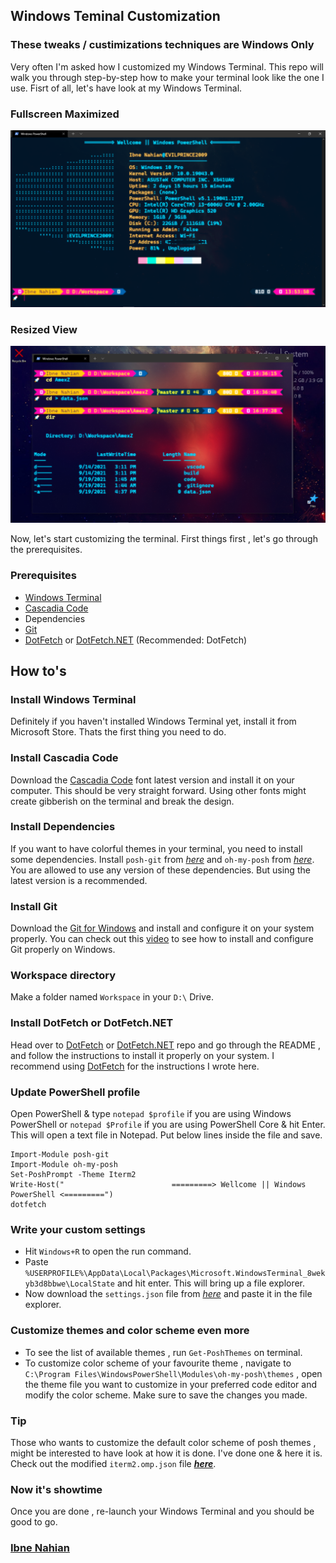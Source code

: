 ## Windows Teminal Customization

### These tweaks / custimizations techniques are Windows Only

Very often I'm asked how I customized my Windows Terminal. This repo will walk you through step-by-step how to make your terminal look like the one I use.
Fisrt of all, let's have look at my Windows Terminal.

### Fullscreen Maximized

![terminal](<https://github.com/evilprince2009/Windows-Terminal-Customization/blob/main/images/Screenshot%20(55).png>)

### Resized View

![terminal](<https://github.com/evilprince2009/Windows-Terminal-Customization/blob/main/images/Screenshot%20(57).png>)

Now, let's start customizing the terminal. First things first , let's go through the prerequisites.

### Prerequisites

- [Windows Terminal](https://www.microsoft.com/en-us/p/windows-terminal/9n0dx20hk701#activetab=pivot:overviewtab)
- [Cascadia Code](https://github.com/microsoft/cascadia-code/releases/tag/v2106.17)
- Dependencies
- [Git](https://git-scm.com/downloads)
- [DotFetch](https://github.com/evilprince2009/DotFetch) or [DotFetch.NET](https://github.com/evilprince2009/DotFetch.NET) (Recommended: DotFetch)

## How to's

### Install Windows Terminal

Definitely if you haven't installed Windows Terminal yet, install it from Microsoft Store. Thats the first thing you need to do.

### Install Cascadia Code

Download the [Cascadia Code](https://github.com/microsoft/cascadia-code/releases/tag/v2106.17) font latest version and install it on your computer. This should be very straight forward. Using other fonts might create gibberish on the terminal and break the design.

### Install Dependencies

If you want to have colorful themes in your terminal, you need to install some dependencies. Install `posh-git` from _[here](https://www.powershellgallery.com/packages/posh-git/)_ and `oh-my-posh` from _[here](https://www.powershellgallery.com/packages/oh-my-posh/)_. You are allowed to use any version of these dependencies. But using the latest version is a recommended.

### Install Git

Download the [Git for Windows](https://gitforwindows.org/downloads) and install and configure it on your system properly. You can check out this [video](https://www.youtube.com/watch?v=8JJ101D3knE&t=762s) to see how to install and configure Git properly on Windows.

### Workspace directory

Make a folder named `Workspace` in your `D:\` Drive.

### Install DotFetch or DotFetch.NET

Head over to [DotFetch](https://github.com/evilprince2009/DotFetch) or [DotFetch.NET](https://github.com/evilprince2009/DotFetch.NET) repo and go through the README , and follow the instructions to install it properly on your system. I recommend using [DotFetch](https://github.com/evilprince2009/DotFetch) for the instructions I wrote here.

### Update PowerShell profile

Open PowerShell & type `notepad $profile` if you are using Windows PowerShell or `notepad $Profile` if you are using PowerShell Core & hit Enter. This will open a text file in Notepad. Put below lines inside the file and save.

```
Import-Module posh-git
Import-Module oh-my-posh
Set-PoshPrompt -Theme Iterm2
Write-Host("                        =========> Wellcome || Windows PowerShell <=========")
dotfetch
```

### Write your custom settings

- Hit `Windows+R` to open the run command.
- Paste `%USERPROFILE%\AppData\Local\Packages\Microsoft.WindowsTerminal_8wekyb3d8bbwe\LocalState` and hit enter. This will bring up a file explorer.
- Now download the `settings.json` file from _[here](https://github.com/evilprince2009/Windows-Terminal-Customization/blob/main/settings.json)_ and paste it in the file explorer.

### Customize themes and color scheme even more

- To see the list of available themes , run `Get-PoshThemes` on terminal.
- To customize color scheme of your favourite theme , navigate to `C:\Program Files\WindowsPowerShell\Modules\oh-my-posh\themes` , open the theme file you want to customize in your preferred code editor and modify the color scheme. Make sure to save the changes you made.

### Tip

Those who wants to customize the default color scheme of posh themes , might be interested to have look at how it is done. I've done one & here it is. Check out the modified `iterm2.omp.json` file _**[here](https://github.com/evilprince2009/Windows-Terminal-Customization/blob/main/iterm2.omp.json)**_.

### Now it's showtime

Once you are done , re-launch your Windows Terminal and you should be good to go.

### [Ibne Nahian](www.facebook.com/evilprince2009)
